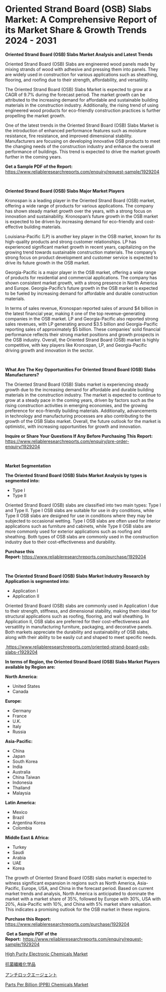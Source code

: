 <p><h1>Oriented Strand Board (OSB) Slabs Market: A Comprehensive Report of its Market Share & Growth Trends 2024 - 2031</h1></p><p><strong>Oriented Strand Board (OSB) Slabs Market Analysis and Latest Trends</strong></p>
<p><p>Oriented Strand Board (OSB) Slabs are engineered wood panels made by mixing strands of wood with adhesive and pressing them into panels. They are widely used in construction for various applications such as sheathing, flooring, and roofing due to their strength, affordability, and versatility.</p><p>The Oriented Strand Board (OSB) Slabs Market is expected to grow at a CAGR of 9.7% during the forecast period. The market growth can be attributed to the increasing demand for affordable and sustainable building materials in the construction industry. Additionally, the rising trend of using engineered wood products for eco-friendly construction practices is further propelling the market growth.</p><p>One of the latest trends in the Oriented Strand Board (OSB) Slabs Market is the introduction of enhanced performance features such as moisture resistance, fire resistance, and improved dimensional stability. Manufacturers are focusing on developing innovative OSB products to meet the changing needs of the construction industry and enhance the overall performance of buildings. This trend is expected to drive the market growth further in the coming years.</p></p>
<p><strong>Get a Sample PDF of the Report:&nbsp;</strong> <a href="https://www.reliableresearchreports.com/enquiry/request-sample/1929204">https://www.reliableresearchreports.com/enquiry/request-sample/1929204</a></p>
<p>&nbsp;</p>
<p><strong>Oriented Strand Board (OSB) Slabs Major Market Players</strong></p>
<p><p>Kronospan is a leading player in the Oriented Strand Board (OSB) market, offering a wide range of products for various applications. The company has shown steady market growth over the years, with a strong focus on innovation and sustainability. Kronospan’s future growth in the OSB market is expected to be driven by increasing demand for eco-friendly and cost-effective building materials.</p><p>Louisiana-Pacific (LP) is another key player in the OSB market, known for its high-quality products and strong customer relationships. LP has experienced significant market growth in recent years, capitalizing on the growing trend towards sustainable construction materials. The company’s strong focus on product development and customer service is expected to drive its future growth in the OSB market.</p><p>Georgia-Pacific is a major player in the OSB market, offering a wide range of products for residential and commercial applications. The company has shown consistent market growth, with a strong presence in North America and Europe. Georgia-Pacific’s future growth in the OSB market is expected to be fueled by increasing demand for affordable and durable construction materials.</p><p>In terms of sales revenue, Kronospan reported sales of around $4 billion in the latest financial year, making it one of the top revenue-generating companies in the OSB market. LP and Georgia-Pacific also reported strong sales revenues, with LP generating around $3.5 billion and Georgia-Pacific reporting sales of approximately $5 billion. These companies’ solid financial performance reflects their strong market positions and growth prospects in the OSB industry. Overall, the Oriented Strand Board (OSB) market is highly competitive, with key players like Kronospan, LP, and Georgia-Pacific driving growth and innovation in the sector.</p></p>
<p>&nbsp;</p>
<p><strong>What Are The Key Opportunities For Oriented Strand Board (OSB) Slabs Manufacturers?</strong></p>
<p><p>The Oriented Strand Board (OSB) Slabs market is experiencing steady growth due to the increasing demand for affordable and durable building materials in the construction industry. The market is expected to continue to grow at a steady pace in the coming years, driven by factors such as the rising construction activities in emerging economies, and the growing preference for eco-friendly building materials. Additionally, advancements in technology and manufacturing processes are also contributing to the growth of the OSB Slabs market. Overall, the future outlook for the market is optimistic, with increasing opportunities for growth and innovation.</p></p>
<p><strong>Inquire or Share Your Questions If Any Before Purchasing This Report:</strong> <a href="https://www.reliableresearchreports.com/enquiry/pre-order-enquiry/1929204">https://www.reliableresearchreports.com/enquiry/pre-order-enquiry/1929204</a></p>
<p>&nbsp;</p>
<p><strong>Market Segmentation</strong></p>
<p><strong>The Oriented Strand Board (OSB) Slabs Market Analysis by types is segmented into:</strong></p>
<p><ul><li>Type I</li><li>Type II</li></ul></p>
<p><p>Oriented Strand Board (OSB) slabs are classified into two main types: Type I and Type II. Type I OSB slabs are suitable for use in dry conditions, while Type II OSB slabs are designed for use in conditions where they may be subjected to occasional wetting. Type I OSB slabs are often used for interior applications such as furniture and cabinets, while Type II OSB slabs are more commonly used for exterior applications such as roofing and sheathing. Both types of OSB slabs are commonly used in the construction industry due to their cost-effectiveness and durability.</p></p>
<p><strong>Purchase this Report:&nbsp;</strong><a href="https://www.reliableresearchreports.com/purchase/1929204">https://www.reliableresearchreports.com/purchase/1929204</a></p>
<p>&nbsp;</p>
<p><strong>The Oriented Strand Board (OSB) Slabs Market Industry Research by Application is segmented into:</strong></p>
<p><ul><li>Application I</li><li>Application II</li></ul></p>
<p><p>Oriented Strand Board (OSB) slabs are commonly used in Application I due to their strength, stiffness, and dimensional stability, making them ideal for structural applications such as roofing, flooring, and wall sheathing. In Application II, OSB slabs are preferred for their cost-effectiveness and versatility in manufacturing furniture, packaging, and decorative panels. Both markets appreciate the durability and sustainability of OSB slabs, along with their ability to be easily cut and shaped to meet specific needs.</p></p>
<p><a href="https://www.reliableresearchreports.com/oriented-strand-board-osb-slabs-r1929204">&nbsp;https://www.reliableresearchreports.com/oriented-strand-board-osb-slabs-r1929204</a></p>
<p><strong>In terms of Region, the Oriented Strand Board (OSB) Slabs Market Players available by Region are:</strong></p>
<p>
    <p> <strong> North America: </strong>
        <ul>
            <li>United States</li>
            <li>Canada</li>
        </ul>
        </p> 
    <p> <strong> Europe: </strong>
        <ul>
            <li>Germany</li>
            <li>France</li>
            <li>U.K.</li>
            <li>Italy</li>
            <li>Russia</li>
        </ul>
        </p> 
    <p> <strong> Asia-Pacific: </strong>
        <ul>
            <li>China</li>
            <li>Japan</li>
            <li>South Korea</li>
            <li>India</li>
            <li>Australia</li>
            <li>China Taiwan</li>
            <li>Indonesia</li>
            <li>Thailand</li>
            <li>Malaysia</li>
        </ul>
        </p> 
    <p> <strong> Latin America: </strong>
        <ul>
            <li>Mexico</li>
            <li>Brazil</li>
            <li>Argentina Korea</li>
            <li>Colombia</li>
        </ul>
        </p> 
    <p> <strong> Middle East & Africa: </strong>
        <ul>
            <li>Turkey</li>
            <li>Saudi</li>
            <li>Arabia</li>
            <li>UAE</li>
            <li>Korea</li>
        </ul>
    </p>
    </p>
<p><p>The growth of Oriented Strand Board (OSB) slabs market is expected to witness significant expansion in regions such as North America, Asia-Pacific, Europe, USA, and China in the forecast period. Based on current market trends and analysis, North America is anticipated to dominate the market with a market share of 35%, followed by Europe with 30%, USA with 20%, Asia-Pacific with 10%, and China with 5% market share valuation. This indicates a promising outlook for the OSB market in these regions.</p></p>
<p><strong>Purchase this Report: </strong><a href="https://www.reliableresearchreports.com/purchase/1929204">https://www.reliableresearchreports.com/purchase/1929204</a></p>
<p>&nbsp;<strong>Get a Sample PDF of the Report:&nbsp;&nbsp;</strong><a href="https://www.reliableresearchreports.com/enquiry/request-sample/1929204">https://www.reliableresearchreports.com/enquiry/request-sample/1929204</a></p>
<p><strong></strong></p>
<p><p><a href="https://github.com/setiawananhar13/Market-Research-Report-List-1/blob/main/high-purity-electronic-chemicals-market.md">High Purity Electronic Chemicals Market</a></p><p><a href="https://github.com/dadanedu33/Market-Research-Report-List-2/blob/main/2024914117131.md">抗菌繊維化学品</a></p><p><a href="https://github.com/ihabdkwlxs948/Market-Research-Report-List-2/blob/main/4883827117130.md">アンチロックエージェント</a></p><p><a href="https://github.com/castoriffic/Market-Research-Report-List-5/blob/main/parts-per-billion-ppb-chemicals-market.md">Parts Per Billion (PPB) Chemicals Market</a></p></p>